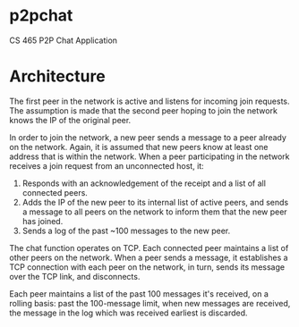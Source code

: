 p2pchat
=======

CS 465 P2P Chat Application

Architecture
============

The first peer in the network is active and listens for incoming join
requests. The assumption is made that the second peer hoping to join the
network knows the IP of the original peer. 

In order to join the network, a new peer sends a message to a peer already
on the network. Again, it is assumed that new peers know at least one
address that is within the network. When a peer participating in the network
receives a join request from an unconnected host, it:
 1. Responds with an acknowledgement of the receipt and a list of all
    connected peers. 
 2. Adds the IP of the new peer to its internal list of active peers, and
    sends a message to all peers on the network to inform them that the new
    peer has joined. 
 3. Sends a log of the past ~100 messages to the new peer.

The chat function operates on TCP. Each connected peer maintains a list of
other peers on the network. When a peer sends a message, it establishes a
TCP connection with each peer on the network, in turn, sends its message
over the TCP link, and disconnects. 

Each peer maintains a list of the past 100 messages it's received, on a
rolling basis: past the 100-message limit, when new messages are received,
the message in the log which was received earliest is discarded. 
